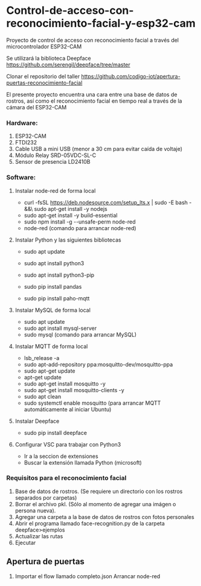 # Control-de-acceso-con-reconocimiento-facial-y-esp32-cam
 Proyecto de control de acceso con reconocimiento facial a través del microcontrolador ESP32-CAM

Se utilizará la biblioteca Deepface
https://github.com/serengil/deepface/tree/master

Clonar el repositorio del taller
https://github.com/codigo-iot/apertura-puertas-reconocimiento-facial

El presente proyecto encuentra una cara entre una base de datos de rostros, así como el reconocimiento facial en tiempo real a través de la cámara del ESP32-CAM

### Hardware:
1. ESP32-CAM
2. FTDI232
3. Cable USB a mini USB (menor a 30 cm para evitar caída de voltaje)
4. Módulo Relay SRD-05VDC-SL-C
5. Sensor de presencia LD2410B

### Software:
1. Instalar node-red de forma local
    * curl -fsSL https://deb.nodesource.com/setup_lts.x | sudo -E bash - &&\ sudo apt-get install -y nodejs
    * sudo apt-get install -y build-essential
    * sudo npm install -g --unsafe-perm node-red
    * node-red (comando para arrancar node-red)

2. Instalar Python y las siguientes bibliotecas
    * sudo apt update
    * sudo apt install python3
    * sudo apt install python3-pip
    
    * sudo pip install pandas
    * sudo pip install paho-mqtt

3. Instalar MySQL de forma local
    * sudo apt update
    * sudo apt install mysql-server
    * sudo mysql (comando para arrancar MySQL)

4. Instalar MQTT de forma local
    * lsb_release -a
    * sudo apt-add-repository ppa:mosquitto-dev/mosquitto-ppa
    * sudo apt-get update
    * apt-get update
    * sudo apt-get install mosquitto -y
    * sudo apt-get install mosquitto-clients -y
    * sudo apt clean
    * sudo systemctl enable mosquitto (para arrancar MQTT automáticamente al iniciar Ubuntu)

5. Instalar Deepface
    * sudo pip install deepface

6. Configurar VSC para trabajar con Python3
    * Ir a la seccion de extensiones
    * Buscar la extensión llamada Python (microsoft)

### Requisitos para el reconocimiento facial
1. Base de datos de rostros. (Se requiere un directorio con los rostros separados por carpetas)
2. Borrar el archivo pkl. (Sólo al momento de agregar una imágen o persona nueva).
3. Agregar una carpeta a la base de datos de rostros con fotos personales
4. Abrir el programa llamado face-recognition.py de la carpeta deepface>ejemplos
5. Actualizar las rutas
6. Ejecutar

## Apertura de puertas

1. Importar el flow llamado completo.json
Arrancar node-red